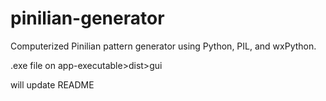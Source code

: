 # pinilian-generator
Computerized Pinilian pattern generator using Python, PIL, and wxPython. 

.exe file on app-executable>dist>gui

will update README
